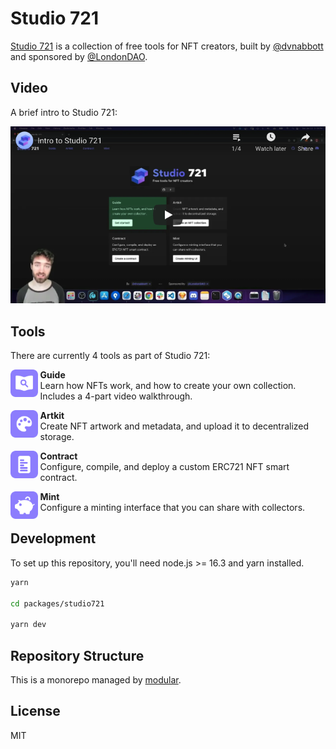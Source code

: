# Studio 721

[Studio 721](https://721.so) is a collection of free tools for NFT creators,
built by [@dvnabbott](https://twitter.com/dvnabbott) and sponsored by
[@LondonDAO](https://twitter.com/LondonDAO).

## Video

A brief intro to Studio 721:

<a href="https://www.youtube.com/watch?v=ZB5SiXXZbds&list=PLu07TXQzA0jordwXTlQIanzES0S52R-py" rel="nofollow">
<img width="692" alt="Intro Video" src="docs/assets/intro-video-poster.png">
</a>

## Tools

There are currently 4 tools as part of Studio 721:

<img align="left" width="44px" src="docs/assets/icon-guide.svg">
<ul><ul>
<b>Guide</b><br/>
Learn how NFTs work, and how to create your own collection. Includes a 4-part video walkthrough.
</ul></ul>

<img align="left" width="44px" src="docs/assets/icon-artkit.svg">
<ul><ul>
<b>Artkit</b><br/>
Create NFT artwork and metadata, and upload it to decentralized storage.
</ul></ul>

<img align="left" width="44px" src="docs/assets/icon-contract.svg">
<ul><ul>
<b>Contract</b><br/>
Configure, compile, and deploy a custom ERC721 NFT smart contract.
</ul></ul>

<img align="left" width="44px" src="docs/assets/icon-mint.svg">
<ul><ul>
  <b>Mint</b><br/>
  Configure a minting interface that you can share with collectors.
</ul></ul>

## Development

To set up this repository, you'll need node.js >= 16.3 and yarn installed.

```bash
yarn

cd packages/studio721

yarn dev
```

## Repository Structure

This is a monorepo managed by
[modular](https://github.com/jpmorganchase/modular).

## License

MIT
